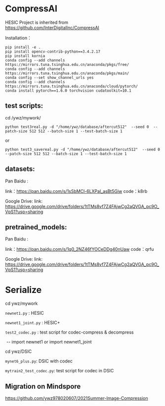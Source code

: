 # CompressAI
HESIC Project is inherited from https://github.com/InterDigitalInc/CompressAI

Installation：

```
pip install -e . 
pip install opencv-contrib-python==3.4.2.17 
pip install kornia 
conda config --add channels https://mirrors.tuna.tsinghua.edu.cn/anaconda/pkgs/free/
conda config --add channels https://mirrors.tuna.tsinghua.edu.cn/anaconda/pkgs/main/
conda config --set show_channel_urls yes
conda config --add channels https://mirrors.tuna.tsinghua.edu.cn/anaconda/cloud/pytorch/
conda install pytorch==1.6.0 torchvision cudatoolkit=10.1
```



## test scripts:

cd /ywz/mywork/

```python test3real.py -d "/home/ywz/database/aftercut512"  --seed 0  --patch-size 512 512 --batch-size 1 --test-batch-size 1```

or

```python test3_savereal.py -d "/home/ywz/database/aftercut512"  --seed 0  --patch-size 512 512 --batch-size 1 --test-batch-size 1```



## datasets:

Pan Baidu :

link：https://pan.baidu.com/s/1sSbMCl-6LXPal_asBt5Giw 
code：k8rb 

Google Drive: link: https://drive.google.com/drive/folders/1tTMs8vf7Z4FAjwCg2aQVGA_pc9O_VpS1?usp=sharing



## pretrained_models:

Pan Baidu :

link：https://pan.baidu.com/s/1q0_2NZ46fYOCeDDg40nUaw 
code：qrfu 

Google Drive: link: https://drive.google.com/drive/folders/1tTMs8vf7Z4FAjwCg2aQVGA_pc9O_VpS1?usp=sharing



# Serialize

cd ywz/mywork

`newnet1.py` : HESIC 

`newnet1_joint.py` : HESIC+

`test2_codec.py` : test script for codec-compress & decompress  

​	-- import newnet1 or import newnet1_joint



cd ywz/DSIC

`mynet6_plus.py`: DSIC with codec

`mytrain2_test_codec.py`: test script for codec in DSIC




## Migration on Mindspore
https://github.com/ywz978020607/2021Summer-Image-Compression